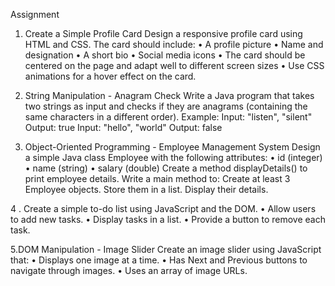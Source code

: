 
Assignment
1. Create a Simple Profile Card
  Design a responsive profile card using HTML and CSS. The card should include:
  • A profile picture
  • Name and designation
  • A short bio
  • Social media icons
  • The card should be centered on the page and adapt well to different screen sizes
  • Use CSS animations for a hover effect on the card.

2. String Manipulation - Anagram Check
  Write a Java program that takes two strings as input and checks if they are anagrams
  (containing the same characters in a different order).
  Example:
  Input: "listen", "silent"
  Output: true
  Input: "hello", "world"
  Output: false

3. Object-Oriented Programming - Employee Management System
  Design a simple Java class Employee with the following attributes:
  • id (integer)
  • name (string)
  • salary (double)
  Create a method displayDetails() to print employee details.
  Write a main method to:
      Create at least 3 Employee objects.
      Store them in a list.
      Display their details.

4 . Create a simple to-do list using JavaScript and the DOM.
  • Allow users to add new tasks.
  • Display tasks in a list.
  • Provide a button to remove each task.

5.DOM Manipulation - Image Slider
  Create an image slider using JavaScript that:
  • Displays one image at a time.
  • Has Next and Previous buttons to navigate through images.
  • Uses an array of image URLs.
